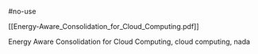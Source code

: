 #no-use 


[[Energy-Aware_Consolidation_for_Cloud_Computing.pdf]]

Energy Aware Consolidation for Cloud Computing, cloud computing, nada